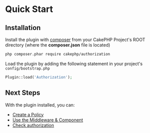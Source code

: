 # Quick Start

## Installation

Install the plugin with [composer](https://getcomposer.org/) from your CakePHP
Project's ROOT directory (where the **composer.json** file is located)

```sh
php composer.phar require cakephp/authorization
```

Load the plugin by adding the following statement in your project's `config/bootstrap.php`

```php
Plugin::load('Authorization');
```

## Next Steps

With the plugin installed, you can:

* [Create a Policy](/docs/Policies.md)
* [Use the Middleware & Component](/docs/Middleware-and-Component.md)
* [Check authorization](/docs/Checking-Authorization.md)
